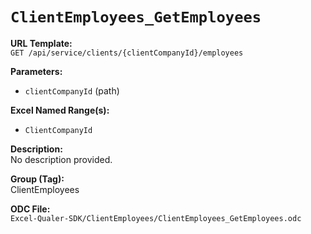 # `ClientEmployees_GetEmployees`

**URL Template:**  
`GET /api/service/clients/{clientCompanyId}/employees`

**Parameters:**  
- `clientCompanyId` (path)

**Excel Named Range(s):**  
- `ClientCompanyId`

**Description:**  
No description provided.

**Group (Tag):**  
ClientEmployees

**ODC File:**  
`Excel-Qualer-SDK/ClientEmployees/ClientEmployees_GetEmployees.odc`
